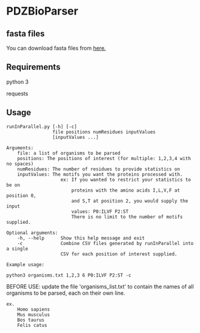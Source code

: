 # PDZBioParser

## fasta files
You can download fasta files from [here.](http://www.uniprot.org/proteomes)

## Requirements
python 3

requests

## Usage
```
runInParallel.py [-h] [-c] 
                 file positions numResidues inputValues
                 [inputValues ...]

Arguments:
    file: a list of organisms to be parsed
    positions: The positions of interest (for multiple: 1,2,3,4 with no spaces)
    numResidues: The number of residues to provide statistics on
    inputValues: The motifs you want the proteins processed with.
                    ex: If you wanted to restrict your statistics to be on
                        proteins with the amino acids I,L,V,F at position 0,
                        and S,T at position 2, you would supply the input
                        values: P0:ILVF P2:ST
                        There is no limit to the number of motifs supplied.

Optional arguments:
    -h, --help      Show this help message and exit
    -c              Combine CSV files generated by runInParallel into a single
                    CSV for each position of interest supplied.

Example usage:

python3 organisms.txt 1,2,3 6 P0:ILVF P2:ST -c
```

BEFORE USE: update the file 'organisms_list.txt' to contain the names of all 
organisms to be parsed, each on their own line.

    ex.
        Homo sapiens
        Mus musculus
        Bos taurus
        Felis catus
